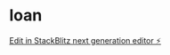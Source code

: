 # loan

[Edit in StackBlitz next generation editor ⚡️](https://stackblitz.com/~/github.com/Yaro0987/loan)